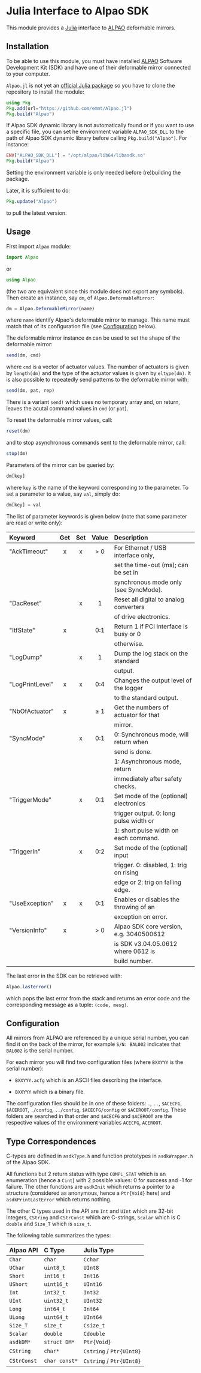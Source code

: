 # Julia Interface to Alpao SDK

This module provides a [Julia](http://julialang.org/) interface to
[ALPAO](https://www.alpao.com/adaptive-optics/) deformable mirrors.


## Installation

To be able to use this module, you must have installed
[ALPAO](https://www.alpao.com/adaptive-optics/) Software Development Kit (SDK)
and have one of their deformable mirror connected to your computer.

`Alpao.jl` is not yet an [official Julia package](https://pkg.julialang.org/)
so you have to clone the repository to install the module:

```julia
using Pkg
Pkg.add(url="https://github.com/emmt/Alpao.jl")
Pkg.build("Alpao")
```

If Alpao SDK dynamic library is not automatically found or if you want to use a
specific file, you can set he environment variable `ALPAO_SDK_DLL` to the path
of Alpao SDK dynamic library before calling `Pkg.build("Alpao")`.  For instance:

```julia
ENV["ALPAO_SDK_DLL"] = "/opt/alpao/lib64/libasdk.so"
Pkg.build("Alpao")
```

Setting the environment variable is only needed before (re)building the
package.

Later, it is sufficient to do:

```julia
Pkg.update("Alpao")
```

to pull the latest version.


## Usage

First import `Alpao` module:

```julia
import Alpao
```

or

```julia
using Alpao
```

(the two are equivalent since this module does not export any symbols).  Then
create an instance, say `dm`, of `Alpao.DeformableMirror`:

```julia
dm = Alpao.DeformableMirror(name)
```

where `name` identify Alpao's deformable mirror to manage.  This name must
match that of its configuration file (see [Configuration](#configuration)
below).

The deformable mirror instance `dm` can be used to set the shape of the
deformable mirror:

```julia
send(dm, cmd)
```

where `cmd` is a vector of actuator values.  The number of actuators is given
by `length(dm)` and the type of the actuator values is given by `eltype(dm)`.
It is also possible to repeatedly send patterns to the deformable mirror with:

```julia
send(dm, pat, rep)
```

There is a variant `send!` which uses no temporary array and, on return, leaves
the acutal command values in `cmd` (or `pat`).

To reset the deformable mirror values, call:

```julia
reset(dm)
```

and to stop asynchronous commands sent to the deformable mirror, call:

```julia
stop(dm)
```

Parameters of the mirror can be queried by:

```julia
dm[key]
```

where `key` is the name of the keyword corresponding to the parameter.  To set
a parameter to a value, say `val`, simply do:

```julia
dm[key] = val
```

The list of parameter keywords is given below (note that some parameter are
read or write only):

| Keyword         | Get | Set | Value | Description                             |
|:----------------|:---:|:---:|:-----:|:----------------------------------------|
| "AckTimeout"    |  x  |  x  |  > 0  | For Ethernet / USB interface only,      |
|                 |     |     |       | set the time-out (ms); can be set in    |
|                 |     |     |       | synchronous mode only (see SyncMode).   |
| "DacReset"      |     |  x  |  1    | Reset all digital to analog converters  |
|                 |     |     |       | of drive electronics.                   |
| "ItfState"      |  x  |     |  0:1  | Return 1 if PCI interface is busy or 0  |
|                 |     |     |       | otherwise.                              |
| "LogDump"       |     |  x  |  1    | Dump the log stack on the standard      |
|                 |     |     |       | output.                                 |
| "LogPrintLevel" |  x  |  x  |  0:4  | Changes the output level of the logger  |
|                 |     |     |       | to the standard output.                 |
| "NbOfActuator"  |  x  |     |  ≥ 1  | Get the numbers of actuator for that    |
|                 |     |     |       | mirror.                                 |
| "SyncMode"      |     |  x  |  0:1  | 0: Synchronous mode, will return when   |
|                 |     |     |       |    send is done.                        |
|                 |     |     |       | 1: Asynchronous mode, return            |
|                 |     |     |       |    immediately after safety checks.     |
| "TriggerMode"   |     |  x  |  0:1  | Set mode of the (optional) electronics  |
|                 |     |     |       | trigger output. 0: long pulse width or  |
|                 |     |     |       | 1: short pulse width on each command.   |
| "TriggerIn"     |     |  x  |  0:2  | Set mode of the (optional) input        |
|                 |     |     |       | trigger. 0: disabled, 1: trig on rising |
|                 |     |     |       | edge or 2: trig on falling edge.        |
| "UseException"  |  x  |  x  |  0:1  | Enables or disables the throwing of an  |
|                 |     |     |       | exception on error.                     |
| "VersionInfo"   |  x  |     |  > 0  | Alpao SDK core version, e.g. 3040500612 |
|                 |     |     |       | is SDK v3.04.05.0612 where 0612 is      |
|                 |     |     |       | build number.                           |

The last error in the SDK can be retrieved with:

```julia
Alpao.lasterror()
```

which pops the last error from the stack and returns an error code and the
corresponding message as a tuple: `(code, mesg)`.


## Configuration

All mirrors from ALPAO are referenced by a unique serial number, you can find
it on the back of the mirror, for example `S/N: BAL002` indicates that `BAL002`
is the serial number.

For each mirror you will find two configuration files (where `BXXYYY` is the
serial number):

* `BXXYYY.acfg` which is an ASCII files describing the interface.

* `BXXYYY` which is a binary file.

The configuration files should be in one of these folders: `.`, `..`,
`$ACECFG`, `$ACEROOT`, `./config`, `../config`, `$ACECFG/config` or
`$ACEROOT/config`.  These folders are searched in that order and `$ACECFG` and
`$ACEROOT` are the respective values of the environment variables `ACECFG`,
`ACEROOT`.


## Type Correspondences

C-types are defined in `asdkType.h` and function prototypes in `asdkWrapper.h`
of the Alpao SDK.

All functions but 2 return status with type `COMPL_STAT` which is an
enumeration (hence a `Cint`) with 2 possible values: 0 for success and -1 for
failure.  The other functions are `asdkInit` which returns a pointer to a
structure (considered as anonymous, hence a `Ptr{Void}` here) and
`asdkPrintLastError` which returns nothing.

The other C types used in the API are `Int` and `UInt` which are 32-bit
integers, `CString` and `CStrConst` which are C-strings, `Scalar` which is C
`double` and `Size_T` which is `size_t`.

The following table summarizes the types:

| Alpao API   | C Type        | Julia Type               |
|:------------|:--------------|:-------------------------|
| `Char`      | `char`        | `Cchar`                  |
| `UChar`     | `uint8_t`     | `UInt8`                  |
| `Short`     | `int16_t`     | `Int16`                  |
| `UShort`    | `uint16_t`    | `UInt16`                 |
| `Int`       | `int32_t`     | `Int32`                  |
| `UInt`      | `uint32_t`    | `UInt32`                 |
| `Long`      | `int64_t`     | `Int64`                  |
| `ULong`     | `uint64_t`    | `UInt64`                 |
| `Size_T`    | `size_t`      | `Csize_t`                |
| `Scalar`    | `double`      | `Cdouble`                |
| `asdkDM*`   | `struct DM*`  | `Ptr{Void}`              |
| `CString`   | `char*`       | `Cstring` / `Ptr{UInt8}` |
| `CStrConst` | `char const*` | `Cstring` / `Ptr{UInt8}` |
